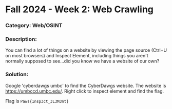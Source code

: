 # Fall 2024 - Week 2: Web Crawling

### Category: Web/OSINT

### Description:
You can find a lot of things on a website by viewing the page source (Ctrl+U on most browsers) and Inspect Element, including things you aren't normally supposed to see...did you know we have a website of our own? 

### Solution:
Google 'cyberdawgs umbc' to find the CyberDawgs website. The website is https://umbccd.umbc.edu/. Right click to inspect element and find the flag.

Flag is `Paws{1nsp3ct_3L3M3nt}`